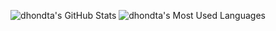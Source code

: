 <!--
**dhondta/dhondta** is a ✨ _special_ ✨ repository because its `README.md` (this file) appears on your GitHub profile.

Here are some ideas to get you started:

- 🔭 I’m currently working on ...
- 🌱 I’m currently learning ...
- 👯 I’m looking to collaborate on ...
- 🤔 I’m looking for help with ...
- 💬 Ask me about ...
- 📫 How to reach me: ...
- 😄 Pronouns: ...
- ⚡ Fun fact: ...
-->

<p align="center">
  <img src="https://github-readme-stats.vercel.app/api?username=dhondta&show_icons=true&line_height=35&count_private=true&theme=merko" alt="dhondta's GitHub Stats" />
  <img src="https://github-readme-stats.vercel.app/api/top-langs/?username=dhondta&&hide=cmake&langs_count=4&line_height=35&theme=merko" alt="dhondta's Most Used Languages" />
</p>
